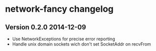 # network-fancy changelog

## Version 0.2.0 2014-12-09

- Use NetworkExceptions for precise error reporting
- Handle unix domain sockets wich don't set SocketAddr on recvFrom
